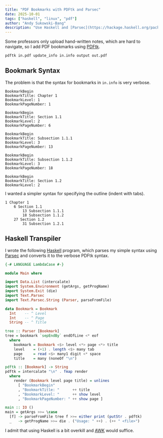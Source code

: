 ```yaml
---
title: "PDF Bookmarks with PDFtk and Parsec"
date: 2025-10-01
tags: ["haskell", "linux", "pdf"]
author: "Andy Sukowski-Bang"
description: "Use Haskell and [Parsec](https://hackage.haskell.org/package/parsec) to transpile a simple outline format into [PDFtk](https://www.pdflabs.com/tools/pdftk-server/)’s verbose bookmark syntax."
---
```


Some professors only upload hand-written notes, which are hard to navigate, so I add PDF bookmarks using [PDFtk][1].

```sh
pdftk in.pdf update_info in.info output out.pdf
```

## Bookmark Syntax

The problem is that the syntax for bookmarks in `in.info` is very verbose.

<pre style="height: 20rem" tabindex="0">
<code>BookmarkBegin
BookmarkTitle: Chapter 1
BookmarkLevel: 1
BookmarkPageNumber: 1

BookmarkBegin
BookmarkTitle: Section 1.1
BookmarkLevel: 2
BookmarkPageNumber: 6

BookmarkBegin
BookmarkTitle: Subsection 1.1.1
BookmarkLevel: 3
BookmarkPageNumber: 13

BookmarkBegin
BookmarkTitle: Subsection 1.1.2
BookmarkLevel: 3
BookmarkPageNumber: 18

BookmarkBegin
BookmarkTitle: Section 1.2
BookmarkLevel: 2
BookmarkPageNumber: 27

BookmarkBegin
BookmarkTitle: Subsection 1.2.1
BookmarkLevel: 3
BookmarkPageNumber: 31</code>
</pre>

I wanted a simpler syntax for specifying the outline (indent with tabs).

```
1 Chapter 1
	6 Section 1.1
		13 Subsection 1.1.1
		18 Subsection 1.1.2
	27 Section 1.2
		31 Subsection 1.2.1
```

## Haskell Transpiler

I wrote the following [Haskell][2] program, which parses my simple syntax using [Parsec][3] and converts it to the verbose PDFtk syntax.

```hs
{-# LANGUAGE LambdaCase #-}

module Main where

import Data.List (intercalate)
import System.Environment (getArgs, getProgName)
import System.Exit (die)
import Text.Parsec
import Text.Parsec.String (Parser, parseFromFile)

data Bookmark = Bookmark
  Int    -- ^ Level
  Int    -- ^ Page
  String -- ^ Title

tree :: Parser [Bookmark]
tree = bookmark `sepEndBy` endOfLine <* eof
  where
    bookmark = Bookmark <$> level <*> page <*> title
    level    = (+1) . length <$> many tab
    page     = read <$> many1 digit <* space
    title    = many (noneOf "\n")

pdftk :: [Bookmark] -> String
pdftk = intercalate "\n" . fmap render
  where
    render (Bookmark level page title) = unlines
      [ "BookmarkBegin"
      , "BookmarkTitle: "      ++ title
      , "BookmarkLevel: "      ++ show level
      , "BookmarkPageNumber: " ++ show page ]

main :: IO ()
main = getArgs >>= \case
  [f] -> parseFromFile tree f >>= either print (putStr . pdftk)
  _   -> getProgName >>= die . ("Usage: " ++) . (++ " <file>")
```

I admit that using Haskell is a bit overkill and [AWK][4] would suffice.

[1]: https://www.pdflabs.com/tools/pdftk-server/
[2]: https://www.haskell.org/
[3]: https://hackage.haskell.org/package/parsec
[4]: https://en.wikipedia.org/wiki/AWK
